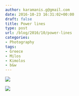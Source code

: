 ```yaml
---
author: karamanis.g@gmail.com
date: 2016-10-23 16:31:02+00:00
draft: false
title: Power lines
type: post
url: /blog/2016/10/power-lines
categories:
- Photography
tags:
- Greece
- Milos
- Kimolos
- b&w
---
```




  
   ![](https://images.squarespace-cdn.com/content/v1/4f3f61bae4b063b909445965/1477240179409-34TTC18DRG9HIE0MPQE3/ke17ZwdGBToddI8pDm48kFWxnDtCdRm2WA9rXcwtIYR7gQa3H78H3Y0txjaiv_0fDoOvxcdMmMKkDsyUqMSsMWxHk725yiiHCCLfrh8O1z5QPOohDIaIeljMHgDF5CVlOqpeNLcJ80NK65_fV7S1UcTSrQkGwCGRqSxozz07hWZrYGYYH8sg4qn8Lpf9k1pYMHPsat2_S1jaQY3SwdyaXg/20160831-DSCF3435.jpg?format=original)

  

  
   ![](https://images.squarespace-cdn.com/content/v1/4f3f61bae4b063b909445965/1477240177557-JA40RQHMTIQNV4NU7F4C/ke17ZwdGBToddI8pDm48kNu93_l1Rc0JoXikXAEKHf17gQa3H78H3Y0txjaiv_0fDoOvxcdMmMKkDsyUqMSsMWxHk725yiiHCCLfrh8O1z5QHyNOqBUUEtDDsRWrJLTmDJyaVitQ06bkWUY0OMxkmN-bdz7wg8la12Me-ub45vBE5029s6uMXtkNCzVgxK8m/20160830-DSCF3090.jpg?format=original)

  


